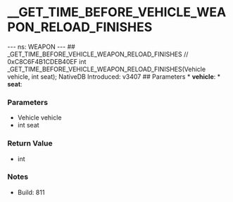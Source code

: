 # __GET_TIME_BEFORE_VEHICLE_WEAPON_RELOAD_FINISHES

--- ns: WEAPON --- ## _GET_TIME_BEFORE_VEHICLE_WEAPON_RELOAD_FINISHES  // 0xC8C6F4B1CDEB40EF int _GET_TIME_BEFORE_VEHICLE_WEAPON_RELOAD_FINISHES(Vehicle vehicle, int seat);  NativeDB Introduced: v3407  ## Parameters * **vehicle**: * **seat**:

### Parameters
* Vehicle vehicle
* int seat

### Return Value
* int

### Notes
* Build: 811

